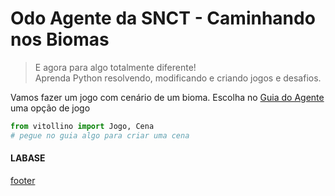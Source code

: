 <!---
Open Source program Pynoplia - Copyright © 2024  Carlo Oliveira** <carlo@nce.ufrj.br>,
PDX-License-Identifier:** `GNU General Public License v3.0 or later <http://is.gd/3Udt>`_.
-->
# Odo Agente da SNCT - Caminhando nos Biomas
> E agora para algo totalmente diferente! <br>
> Aprenda Python resolvendo, modificando e criando jogos e desafios. <br>

Vamos fazer um jogo com cenário de um bioma. Escolha no [Guia do Agente](http://bit.ly/SNCT_24_F) uma opção de jogo

```python
from vitollino import Jogo, Cena
# pegue no guia algo para criar uma cena
```

#### LABASE
[footer](footer.md ':include')